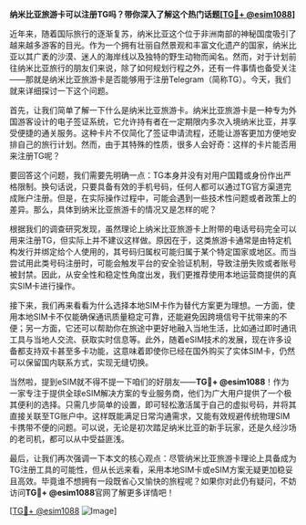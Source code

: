 **纳米比亚旅游卡可以注册TG吗？带你深入了解这个热门话题[[TG💪+ @esim1088](https://t.me/s/esim1088)]**

近年来，随着国际旅行的逐渐复苏，纳米比亚这个位于非洲南部的神秘国度吸引了越来越多游客的目光。作为一个拥有壮丽自然景观和丰富文化遗产的国家，纳米比亚以其广袤的沙漠、迷人的海岸线以及独特的野生动物而闻名。然而，对于计划前往纳米比亚旅行的朋友们来说，除了如何规划行程之外，还有一件事情也备受关注——那就是纳米比亚旅游卡是否能够用于注册Telegram（简称TG）。今天，我们就来详细探讨一下这个问题。

首先，让我们简单了解一下什么是纳米比亚旅游卡。纳米比亚旅游卡是一种专为外国游客设计的电子签证系统，它允许持有者在一定期限内多次入境纳米比亚，并享受便捷的通关服务。这种卡片不仅简化了签证申请流程，还能让游客更加方便地安排自己的旅行计划。然而，由于其特殊的性质，很多人会好奇：这样的卡片能否用来注册TG呢？

要回答这个问题，我们需要先明确一点：TG本身并没有对用户国籍或身份作出严格限制。换句话说，只要具备有效的手机号码，任何人都可以通过TG官方渠道完成账户注册。但是，在实际操作过程中，可能会遇到一些技术性问题或者政策上的差异。那么，具体到纳米比亚旅游卡的情况又是怎样的呢？

根据我们的调查研究发现，虽然理论上纳米比亚旅游卡上附带的电话号码完全可以用来注册TG，但实际上并不建议这样做。原因在于，这类旅游卡通常是由特定机构发行并绑定给个人使用的，其号码归属权可能归属于某个特定国家或地区。而当尝试用此类号码注册时，可能会触发平台的安全验证机制，导致注册失败或者账号被封禁。因此，从安全性和稳定性角度出发，我们更推荐使用本地运营商提供的真实SIM卡进行操作。

接下来，我们再来看看为什么选择本地SIM卡作为替代方案更为理想。一方面，使用本地SIM卡不仅能确保通讯质量稳定可靠，还能避免因跨境信号干扰带来的不便；另一方面，它还可以帮助你在旅途中更好地融入当地生活，比如通过即时通讯工具与当地人交流、获取实时信息等。此外，随着eSIM技术的发展，现在许多设备都支持双卡甚至多卡功能，这意味着即使你已经在国外购买了实体SIM卡，仍然可以保留国内联系方式，实现无缝切换。

当然啦，提到eSIM就不得不提一下咱们的好朋友——**TG💪+ @esim1088**！作为一家专注于提供全球eSIM解决方案的专业服务商，他们为广大用户提供了一个极其便利的选择。只需几步简单的设置，即可轻松激活属于自己的虚拟号码，并将其直接关联至TG账户中。这样既能满足日常沟通需求，又能有效规避传统物理SIM卡携带不便的问题。可以说，无论是初次踏足纳米比亚的新手玩家，还是久经沙场的老司机，都可以从中受益匪浅。

最后，让我们再次强调一下本文的核心观点：尽管纳米比亚旅游卡理论上具备成为TG注册工具的可能性，但从长远来看，采用本地SIM卡或eSIM方案无疑更加稳妥且高效。毕竟谁不想拥有一段既省心又愉快的旅程呢？如果你对此仍有疑问，不妨访问**TG💪+ @esim1088**官网了解更多详情吧！

[[TG💪+ @esim1088](https://t.me/s/esim1088) ![Image](https://i.postimg.cc/4NQfJmqS/Snipaste-2025-05-13-00-14-12.png)]